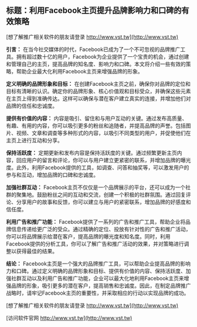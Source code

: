 ## **标题：利用Facebook主页提升品牌影响力和口碑的有效策略**

[想了解推广相关软件的朋友请登录 http://www.vst.tw](http://www.vst.tw)

**引言：**
在当今社交媒体的时代，Facebook已成为了一个不可忽视的品牌推广工具。拥有超过数十亿的用户，Facebook为企业提供了一个宝贵的机会，通过创建和管理自己的主页，提高品牌的知名度、影响力和口碑。本文将介绍一些有效的策略，帮助企业最大化利用Facebook主页来增强品牌的形象。

**定义明确的品牌形象和目标：**
在创建Facebook主页之前，确保你对品牌的定位和目标有清晰的认识。确定你的品牌形象、核心价值观和目标受众，并确保这些元素在主页上得到准确传达。这样可以确保与潜在客户建立真实的连接，并增加他们对品牌的信任和忠诚度。

**提供有价值的内容：**
内容是吸引、留住和与用户互动的关键。通过发布高质量、有趣、有用的内容，你可以吸引更多的粉丝和追随者，并提高品牌的声誉。包括图片、视频、文章和调查等多种形式的内容，以吸引不同类型的用户，并促使他们在主页上进行互动和分享。

**保持活跃度：**
定期更新和发布内容是保持活跃度的关键。通过频繁更新主页内容，回应用户的留言和评论，你可以与用户建立更紧密的联系，并增加品牌的曝光度。此外，利用Facebook提供的工具，如调查、问答和抽奖等，可以激发用户的参与和互动，增加品牌的口碑和忠诚度。

**加强社群互动：**
Facebook主页不仅仅是一个品牌展示的平台，还可以成为一个社群的聚集地。鼓励粉丝之间的互动和交流，创建一个积极的社群氛围。通过回复评论、分享用户的故事和反馈，你可以建立与用户的紧密联系，增加品牌的好感度和信任度。

**利用广告和推广功能：**
Facebook提供了一系列的广告和推广工具，帮助企业将品牌信息传递给更广泛的受众。通过精确的定位、投放有针对性的广告和推广活动，你可以将品牌展示给潜在客户，提高品牌的曝光度和知名度。同时，利用Facebook提供的分析工具，你可以了解广告和推广活动的效果，并对策略进行调整以获得最佳的结果。

**结论：**
Facebook主页是一个强大的品牌推广工具，可以帮助企业提高品牌的影响力和口碑。通过定义明确的品牌形象和目标、提供有价值的内容、保持活跃度、加强社群互动以及利用广告和推广功能，企业可以最大化地利用Facebook主页来增强品牌的形象，吸引更多的潜在客户，提高销售和忠诚度。因此，在制定品牌推广战略时，请牢记Facebook主页的重要性，并采取相应的行动以实现品牌的成功。

[想了解推广相关软件的朋友请登录 http://www.vst.tw](http://www.vst.tw)


[访问软件官网 http://www.vst.tw](http://www.vst.tw)
